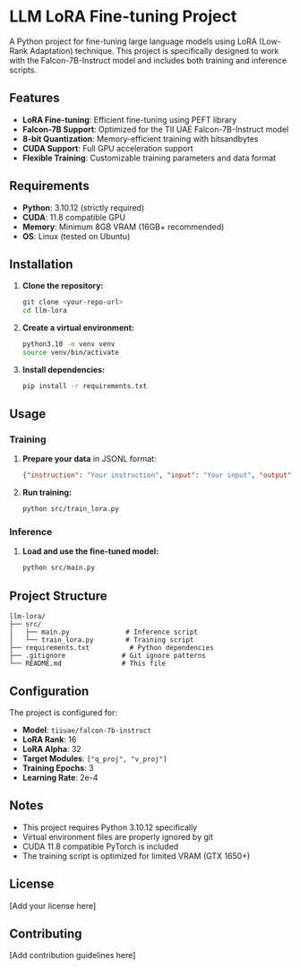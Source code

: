 # LLM LoRA Fine-tuning Project

A Python project for fine-tuning large language models using LoRA (Low-Rank Adaptation) technique. This project is specifically designed to work with the Falcon-7B-Instruct model and includes both training and inference scripts.

## Features

- **LoRA Fine-tuning**: Efficient fine-tuning using PEFT library
- **Falcon-7B Support**: Optimized for the TII UAE Falcon-7B-Instruct model
- **8-bit Quantization**: Memory-efficient training with bitsandbytes
- **CUDA Support**: Full GPU acceleration support
- **Flexible Training**: Customizable training parameters and data format

## Requirements

- **Python**: 3.10.12 (strictly required)
- **CUDA**: 11.8 compatible GPU
- **Memory**: Minimum 8GB VRAM (16GB+ recommended)
- **OS**: Linux (tested on Ubuntu)

## Installation

1. **Clone the repository:**
   ```bash
   git clone <your-repo-url>
   cd llm-lora
   ```

2. **Create a virtual environment:**
   ```bash
   python3.10 -m venv venv
   source venv/bin/activate
   ```

3. **Install dependencies:**
   ```bash
   pip install -r requirements.txt
   ```

## Usage

### Training

1. **Prepare your data** in JSONL format:
   ```json
   {"instruction": "Your instruction", "input": "Your input", "output": "Expected output"}
   ```

2. **Run training:**
   ```bash
   python src/train_lora.py
   ```

### Inference

1. **Load and use the fine-tuned model:**
   ```bash
   python src/main.py
   ```

## Project Structure

```
llm-lora/
├── src/
│   ├── main.py              # Inference script
│   └── train_lora.py        # Training script
├── requirements.txt          # Python dependencies
├── .gitignore              # Git ignore patterns
└── README.md               # This file
```

## Configuration

The project is configured for:
- **Model**: `tiiuae/falcon-7b-instruct`
- **LoRA Rank**: 16
- **LoRA Alpha**: 32
- **Target Modules**: `["q_proj", "v_proj"]`
- **Training Epochs**: 3
- **Learning Rate**: 2e-4

## Notes

- This project requires Python 3.10.12 specifically
- Virtual environment files are properly ignored by git
- CUDA 11.8 compatible PyTorch is included
- The training script is optimized for limited VRAM (GTX 1650+)

## License

[Add your license here]

## Contributing

[Add contribution guidelines here]
